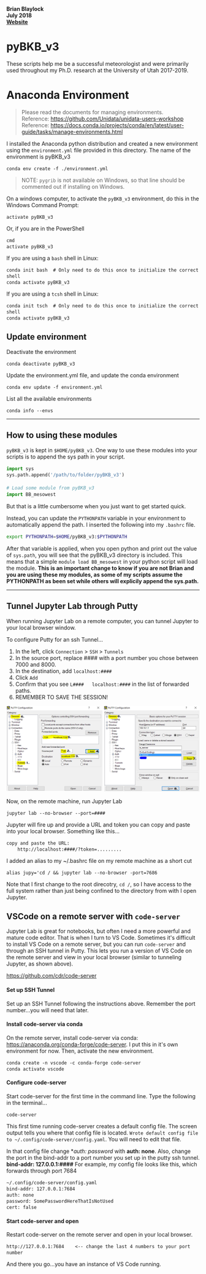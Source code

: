 __Brian Blaylock__  
__July 2018__  
__[Website](http://home.chpc.utah.edu/~u0553130/Brian_Blaylock/home.html)__

# pyBKB_v3
These scripts help me be a successful meteorologist and were primarily used throughout my Ph.D. research at the University of Utah 2017-2019. 


# Anaconda Environment
> Please read the documents for managing environments.  
> Reference: https://github.com/Unidata/unidata-users-workshop  
> Reference: https://docs.conda.io/projects/conda/en/latest/user-guide/tasks/manage-environments.html


I installed the Anaconda python distribution and created a new environment using the `environment.yml` file provided in this directory. The name of the environment is pyBKB_v3

    conda env create -f ./environment.yml

> NOTE: `pygrib` is not available on Windows, so that line should be commented out if installing on Windows.

On a windows computer, to activate the `pyBKB_v3` environment, do this in the Windows Command Prompt:

    activate pyBKB_v3

Or, if you are in the PowerShell

    cmd
    activate pyBKB_v3

If you are using a `bash` shell in Linux:

    conda init bash  # Only need to do this once to initialize the correct shell
    conda activate pyBKB_v3

If you are using a `tcsh` shell in Linux:

    conda init tsch  # Only need to do this once to initialize the correct shell
    conda activate pyBKB_v3



## Update environment
Deactivate the environment

    conda deactivate pyBKB_v3

Update the environment.yml file, and update the conda environment

    conda env update -f environment.yml

List all the available environments

    conda info --envs

---
## How to using these modules
`pyBKB_v3` is kept in `$HOME/pyBKB_v3`. One way to use these modules into your scripts is to append the sys path in your script.

```python
import sys
sys.path.append('/path/to/folder/pyBKB_v3')

# Load some module from pyBKB_v3
import BB_mesowest
```

But that is a little cumbersome when you just want to get started quick.

Instead, you can update the `PYTHONPATH` variable in your environment to automatically append the path. I inserted the following into my `.bashrc` file.

```bash
export PYTHONPATH=$HOME/pyBKB_v3:$PYTHONPATH
```

After that variable is applied, when you open python and print out the value of `sys.path`, you will see that the pyBKB_v3 directory is included. This means that a simple ```module load BB_mesowest``` in your python script will load the module. **This is an important change to know if you are not Brian and you are using these my modules, as some of my scripts assume the PYTHONPATH as been set while others will explicily append the sys.path.**

---

## Tunnel Jupyter Lab through Putty
When running Jupyter Lab on a remote computer, you can tunnel Jupyter to your local browser window.

To configure Putty for an ssh Tunnel...

1. In the left, click `Connection` > `SSH` > `Tunnels`
2. In the source port, replace #### with a port number you chose between 7000 and 8000.
3. In the destination, add `localhost:####`
4. Click `Add`
5. Confirm that you see `L####   localhost:####` in the list of forwarded paths.
6. REMEMBER TO SAVE THE SESSION!

![](./images/putty_config_tunnel.png)

Now, on the remote machine, run Jupyter Lab

    jupyter lab --no-browser --port=####

Jupyter will fire up and provide a URL and token you can copy and paste into your local browser. Something like this...

    copy and paste the URL:
        http://localhost:####/?token=.........

I added an alias to my ~/.bashrc file on my remote machine as a short cut

    alias jupy='cd / && jupyter lab --no-browser -port=7686

Note that I first change to the root direcotry, `cd /`, so I have access to the full system rather than just being confined to the directory from with I open Jupyter.

## VSCode on a remote server with `code-server`
Jupyter Lab is great for notebooks, but often I need a more powerful and mature code editor. That is when I turn to VS Code. Sometimes it's difficult to install VS Code on a remote server, but you can run `code-server` and through an SSH tunnel in Putty. This lets you run a version of VS Code on the remote server and view in your local browser (similar to tunneling Jupyter, as shown above).

https://github.com/cdr/code-server

#### Set up SSH Tunnel
Set up an SSH Tunnel following the instructions above. Remember the port number...you will need that later.

#### Install code-server via conda
On the remote server, install code-server via conda: https://anaconda.org/conda-forge/code-server. I put this in it's own environment for now. Then, activate the new environment.
    
    conda create -n vscode -c conda-forge code-server
    conda activate vscode

#### Configure code-server
Start code-server for the first time in the command line. Type the following in the terminal...
    
    code-server

This first time running code-server creates a default config file. The screen output tells you where that config file is located. `Wrote default config file to ~/.config/code-server/config.yaml`. You will need to edit that file. 

In that config file change **auth: password* with **auth: none**.  Also, change the port in the bind-addr to a port number you set up in the putty ssh tunnel. **bind-addr: 127.0.0.1:####** For example, my config file looks like this, which forwards through port 7684
    
    ~/.config/code-server/config.yaml
    bind-addr: 127.0.0.1:7684
    auth: none
    password: SomePasswordHereThatIsNotUsed
    cert: false

#### Start code-server and open
Restart code-server on the remote server and open in your local browser.

    http://127.0.0.1:7684    <-- change the last 4 numbers to your port number

And there you go...you have an instance of VS Code running.
